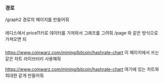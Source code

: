 ### 경로
/graph2 경로의 페이지를 만들어줘

### 
레디스에서 price11키로 데이터를 가져와서 그래프를 그려줘
/page 와 같은 방식으로 가져오면 되

### 
https://www.coinwarz.com/mining/bitcoin/hashrate-chart 
이 페이지에서 쓰는 같은 차트 라이브러리 사용해줘


https://www.coinwarz.com/mining/bitcoin/hashrate-chart 
여기에 있는 차트와 최대한 같게 만들어줘
